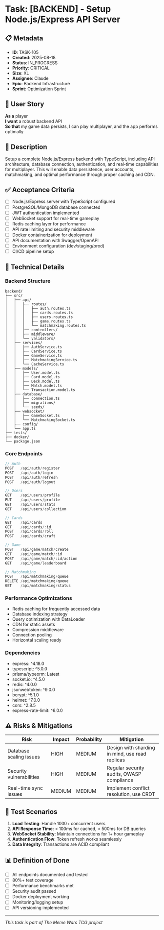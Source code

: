 # Task: [BACKEND] - Setup Node.js/Express API Server

## 📋 Metadata
- **ID**: TASK-105
- **Created**: 2025-08-18
- **Status**: IN_PROGRESS
- **Priority**: CRITICAL
- **Size**: XL
- **Assignee**: Claude
- **Epic**: Backend Infrastructure
- **Sprint**: Optimization Sprint

## 🎯 User Story
**As a** player  
**I want** a robust backend API  
**So that** my game data persists, I can play multiplayer, and the app performs optimally

## 📝 Description
Setup a complete Node.js/Express backend with TypeScript, including API architecture, database connection, authentication, and real-time capabilities for multiplayer. This will enable data persistence, user accounts, matchmaking, and optimal performance through proper caching and CDN.

## ✅ Acceptance Criteria
- [ ] Node.js/Express server with TypeScript configured
- [ ] PostgreSQL/MongoDB database connected
- [ ] JWT authentication implemented
- [ ] WebSocket support for real-time gameplay
- [ ] Redis caching layer for performance
- [ ] API rate limiting and security middleware
- [ ] Docker containerization for deployment
- [ ] API documentation with Swagger/OpenAPI
- [ ] Environment configuration (dev/staging/prod)
- [ ] CI/CD pipeline setup

## 🔧 Technical Details

### Backend Structure
```
backend/
├── src/
│   ├── api/
│   │   ├── routes/
│   │   │   ├── auth.routes.ts
│   │   │   ├── cards.routes.ts
│   │   │   ├── users.routes.ts
│   │   │   ├── game.routes.ts
│   │   │   └── matchmaking.routes.ts
│   │   ├── controllers/
│   │   ├── middleware/
│   │   └── validators/
│   ├── services/
│   │   ├── AuthService.ts
│   │   ├── CardService.ts
│   │   ├── GameService.ts
│   │   ├── MatchmakingService.ts
│   │   └── CacheService.ts
│   ├── models/
│   │   ├── User.model.ts
│   │   ├── Card.model.ts
│   │   ├── Deck.model.ts
│   │   ├── Match.model.ts
│   │   └── Transaction.model.ts
│   ├── database/
│   │   ├── connection.ts
│   │   ├── migrations/
│   │   └── seeds/
│   ├── websocket/
│   │   ├── GameSocket.ts
│   │   └── MatchmakingSocket.ts
│   ├── config/
│   └── app.ts
├── tests/
├── docker/
└── package.json
```

### Core Endpoints
```typescript
// Auth
POST   /api/auth/register
POST   /api/auth/login
POST   /api/auth/refresh
POST   /api/auth/logout

// Users
GET    /api/users/profile
PUT    /api/users/profile
GET    /api/users/stats
GET    /api/users/collection

// Cards
GET    /api/cards
GET    /api/cards/:id
POST   /api/cards/roll
POST   /api/cards/craft

// Game
POST   /api/game/match/create
GET    /api/game/match/:id
POST   /api/game/match/:id/action
GET    /api/game/leaderboard

// Matchmaking
POST   /api/matchmaking/queue
DELETE /api/matchmaking/queue
GET    /api/matchmaking/status
```

### Performance Optimizations
- Redis caching for frequently accessed data
- Database indexing strategy
- Query optimization with DataLoader
- CDN for static assets
- Compression middleware
- Connection pooling
- Horizontal scaling ready

### Dependencies
- express: ^4.18.0
- typescript: ^5.0.0
- prisma/typeorm: Latest
- socket.io: ^4.5.0
- redis: ^4.0.0
- jsonwebtoken: ^9.0.0
- bcrypt: ^5.1.0
- helmet: ^7.0.0
- cors: ^2.8.5
- express-rate-limit: ^6.0.0

## ⚠️ Risks & Mitigations
| Risk | Impact | Probability | Mitigation |
|------|--------|-------------|------------|
| Database scaling issues | HIGH | MEDIUM | Design with sharding in mind, use read replicas |
| Security vulnerabilities | HIGH | MEDIUM | Regular security audits, OWASP compliance |
| Real-time sync issues | MEDIUM | MEDIUM | Implement conflict resolution, use CRDT |

## 🧪 Test Scenarios
1. **Load Testing**: Handle 1000+ concurrent users
2. **API Response Time**: < 100ms for cached, < 500ms for DB queries
3. **WebSocket Stability**: Maintain connections for 1+ hour gameplay
4. **Authentication Flow**: Token refresh works seamlessly
5. **Data Integrity**: Transactions are ACID compliant

## 📊 Definition of Done
- [ ] All endpoints documented and tested
- [ ] 80%+ test coverage
- [ ] Performance benchmarks met
- [ ] Security audit passed
- [ ] Docker deployment working
- [ ] Monitoring/logging setup
- [ ] API versioning implemented

---
*This task is part of The Meme Wars TCG project*
